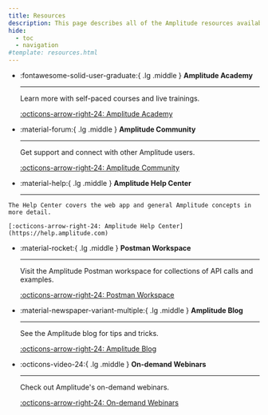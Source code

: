 ```yaml
---
title: Resources
description: This page describes all of the Amplitude resources available to you.
hide:
  - toc
  - navigation
#template: resources.html
---
```


<!-- markdownlint-disable MD030 -->

<div class="grid cards" markdown>

- :fontawesome-solid-user-graduate:{ .lg .middle } __Amplitude Academy__

    ---

    Learn more with self-paced courses and live trainings.
    
    [:octicons-arrow-right-24: Amplitude Academy](https://academy.amplitude.com)

- :material-forum:{ .lg .middle } __Amplitude Community__

    ---

    Get support and connect with other Amplitude users.

    [:octicons-arrow-right-24: Amplitude Community](https://community.amplitude.com)

- :material-help:{ .lg .middle } __Amplitude Help Center__

    ---
<!-- markdown-link-check-disable -->

    The Help Center covers the web app and general Amplitude concepts in more detail.

    [:octicons-arrow-right-24: Amplitude Help Center](https://help.amplitude.com)
<!-- markdown-link-check-enable -->

- :material-rocket:{ .lg .middle } __Postman Workspace__

    ---

    Visit the Amplitude Postman workspace for collections of API calls and examples.

    [:octicons-arrow-right-24: Postman Workspace](https://www.postman.com/amplitude-developer-docs/workspace/amplitude-developers/overview)

- :material-newspaper-variant-multiple:{ .lg .middle } __Amplitude Blog__

    ---

    See the Amplitude blog for tips and tricks. 

    [:octicons-arrow-right-24: Amplitude Blog](https://blog.amplitude.com)

- :octicons-video-24:{ .lg .middle } __On-demand Webinars__

    ---

    Check out Amplitude's on-demand webinars. 

    [:octicons-arrow-right-24: On-demand Webinars](https://amplitude.com/view-now)

</div>
